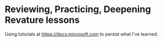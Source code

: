 # Reviewing, Practicing, Deepening Revature lessons

Using tutorials at <https://docs.microsoft.com> to persist what I've learned.